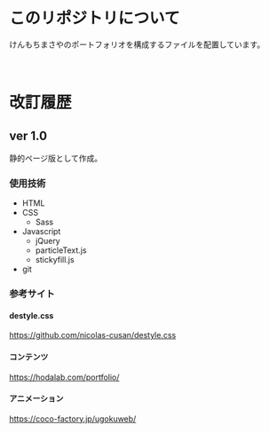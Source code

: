 # このリポジトリについて
けんもちまさやのポートフォリオを構成するファイルを配置しています。
<br><br><br>
# 改訂履歴
## ver 1.0
静的ページ版として作成。
### 使用技術
* HTML
* CSS
    * Sass
* Javascript
    * jQuery
    * particleText.js
    * stickyfill.js
* git
### 参考サイト
#### destyle.css
https://github.com/nicolas-cusan/destyle.css
#### コンテンツ
https://hodalab.com/portfolio/
#### アニメーション
https://coco-factory.jp/ugokuweb/